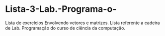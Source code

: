 # Lista-3-Lab.-Programa-o-
Lista de exercícios Envolvendo vetores e matrizes. Lista referente a cadeira de Lab. Programação do curso de ciência da computação. 
